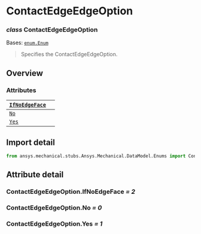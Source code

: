 <a id="contactedgeedgeoption"></a>

# ContactEdgeEdgeOption

<a id="ContactEdgeEdgeOption"></a>

### *class* ContactEdgeEdgeOption

Bases: [`enum.Enum`](https://docs.python.org/3/library/enum.html#enum.Enum)

> Specifies the ContactEdgeEdgeOption.

> <!-- !! processed by numpydoc !! -->

<a id="overview"></a>

## Overview

### Attributes

| [`IfNoEdgeFace`](#ContactEdgeEdgeOption.IfNoEdgeFace)   |    |
|---------------------------------------------------------|----|
| [`No`](#ContactEdgeEdgeOption.No)                       |    |
| [`Yes`](#ContactEdgeEdgeOption.Yes)                     |    |

<a id="import-detail"></a>

## Import detail

```python
from ansys.mechanical.stubs.Ansys.Mechanical.DataModel.Enums import ContactEdgeEdgeOption
```

<a id="attribute-detail"></a>

## Attribute detail

<a id="ContactEdgeEdgeOption.IfNoEdgeFace"></a>

### ContactEdgeEdgeOption.IfNoEdgeFace *= 2*

<a id="ContactEdgeEdgeOption.No"></a>

### ContactEdgeEdgeOption.No *= 0*

<a id="ContactEdgeEdgeOption.Yes"></a>

### ContactEdgeEdgeOption.Yes *= 1*
